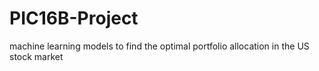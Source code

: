 # PIC16B-Project
machine learning models to find the optimal portfolio allocation in the US stock market
